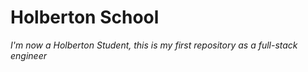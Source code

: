 # Holberton School #
*I'm now a Holberton Student, this is my first repository as a full-stack engineer*
